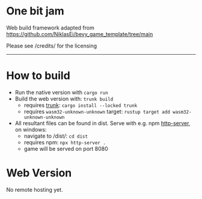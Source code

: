 # One bit jam

Web build framework adapted from https://github.com/NiklasEi/bevy_game_template/tree/main

Please see /credits/ for the licensing

---

# How to build

* Run the native version with `cargo run`
* Build the web version with: `trunk build`
   * requires [trunk](https://trunkrs.dev/): `cargo install --locked trunk`
   * requires `wasm32-unknown-unknown` target: `rustup target add wasm32-unknown-unknown`
* All resultant files can be found in dist. Serve with e.g. npm [http-server](https://www.npmjs.com/package/http-server), on windows:
   * navigate to /dist/: `cd dist`
   * requires npm: `npx http-server .`
   * game will be served on port 8080

# Web Version

No remote hosting yet.
